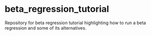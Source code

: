 # beta_regression_tutorial
Repository for beta regression tutorial highlighting how to run a beta regression and some of its alternatives.

